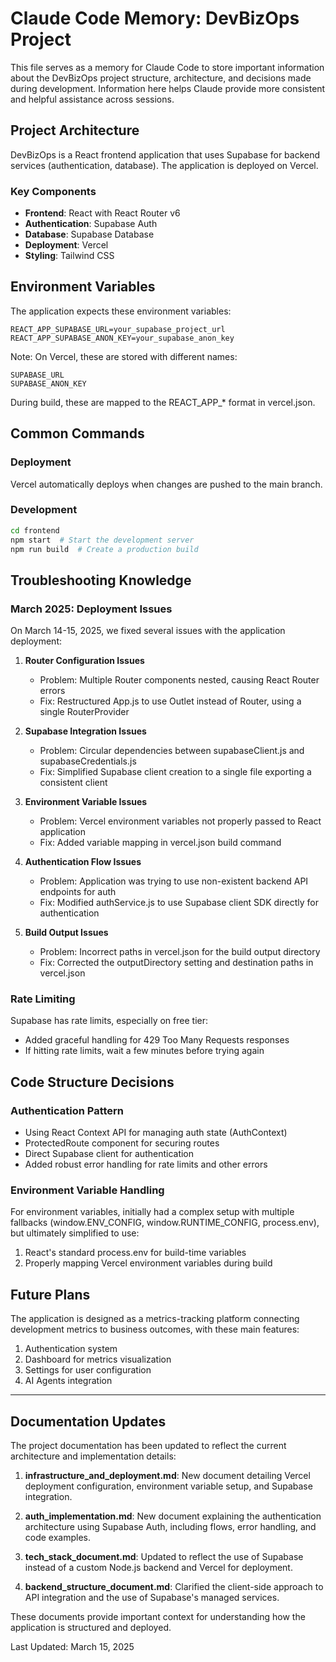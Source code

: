 # Claude Code Memory: DevBizOps Project

This file serves as a memory for Claude Code to store important information about the DevBizOps project structure, architecture, and decisions made during development. Information here helps Claude provide more consistent and helpful assistance across sessions.

## Project Architecture

DevBizOps is a React frontend application that uses Supabase for backend services (authentication, database). The application is deployed on Vercel.

### Key Components

- **Frontend**: React with React Router v6
- **Authentication**: Supabase Auth
- **Database**: Supabase Database 
- **Deployment**: Vercel
- **Styling**: Tailwind CSS

## Environment Variables

The application expects these environment variables:

```
REACT_APP_SUPABASE_URL=your_supabase_project_url
REACT_APP_SUPABASE_ANON_KEY=your_supabase_anon_key
```

Note: On Vercel, these are stored with different names:
```
SUPABASE_URL
SUPABASE_ANON_KEY
```

During build, these are mapped to the REACT_APP_* format in vercel.json.

## Common Commands

### Deployment

Vercel automatically deploys when changes are pushed to the main branch.

### Development

```bash
cd frontend
npm start  # Start the development server
npm run build  # Create a production build
```

## Troubleshooting Knowledge

### March 2025: Deployment Issues

On March 14-15, 2025, we fixed several issues with the application deployment:

1. **Router Configuration Issues**
   - Problem: Multiple Router components nested, causing React Router errors
   - Fix: Restructured App.js to use Outlet instead of Router, using a single RouterProvider

2. **Supabase Integration Issues**
   - Problem: Circular dependencies between supabaseClient.js and supabaseCredentials.js
   - Fix: Simplified Supabase client creation to a single file exporting a consistent client

3. **Environment Variable Issues**
   - Problem: Vercel environment variables not properly passed to React application
   - Fix: Added variable mapping in vercel.json build command

4. **Authentication Flow Issues**
   - Problem: Application was trying to use non-existent backend API endpoints for auth
   - Fix: Modified authService.js to use Supabase client SDK directly for authentication

5. **Build Output Issues**
   - Problem: Incorrect paths in vercel.json for the build output directory
   - Fix: Corrected the outputDirectory setting and destination paths in vercel.json

### Rate Limiting

Supabase has rate limits, especially on free tier:
- Added graceful handling for 429 Too Many Requests responses
- If hitting rate limits, wait a few minutes before trying again

## Code Structure Decisions

### Authentication Pattern

- Using React Context API for managing auth state (AuthContext)
- ProtectedRoute component for securing routes
- Direct Supabase client for authentication
- Added robust error handling for rate limits and other errors

### Environment Variable Handling

For environment variables, initially had a complex setup with multiple fallbacks (window.ENV_CONFIG, window.RUNTIME_CONFIG, process.env), but ultimately simplified to use:

1. React's standard process.env for build-time variables
2. Properly mapping Vercel environment variables during build

## Future Plans

The application is designed as a metrics-tracking platform connecting development metrics to business outcomes, with these main features:

1. Authentication system
2. Dashboard for metrics visualization
3. Settings for user configuration
4. AI Agents integration

---

## Documentation Updates

The project documentation has been updated to reflect the current architecture and implementation details:

1. **infrastructure_and_deployment.md**: New document detailing Vercel deployment configuration, environment variable setup, and Supabase integration.

2. **auth_implementation.md**: New document explaining the authentication architecture using Supabase Auth, including flows, error handling, and code examples.

3. **tech_stack_document.md**: Updated to reflect the use of Supabase instead of a custom Node.js backend and Vercel for deployment.

4. **backend_structure_document.md**: Clarified the client-side approach to API integration and the use of Supabase's managed services.

These documents provide important context for understanding how the application is structured and deployed.

Last Updated: March 15, 2025